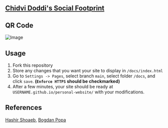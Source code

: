 ## [Chidvi Doddi's Social Footprint](https://doddic.github.io/my-social-footprint/)

## QR Code

![Image](https://user-images.githubusercontent.com/45871604/175460298-0494b9f0-9880-440f-a7f0-cd4bd20c804a.png)


## Usage

1. Fork this repository
2. Store any changes that you want your site to display in `/docs/index.html`
3. Go to `Settings -> Pages`, select branch `main`, select folder `/docs`, and click `save`. **(`Enforce HTTPS` should be checkmarked)**
4. After a few minutes, your site should be ready at `USERNAME.github.io/personal-website/` with your modifications.

## References

[Hashir Shoaeb](https://github.com/hashirshoaeb/), [Bogdan Popa](https://gist.github.com/bogdanpopa90/)
    
